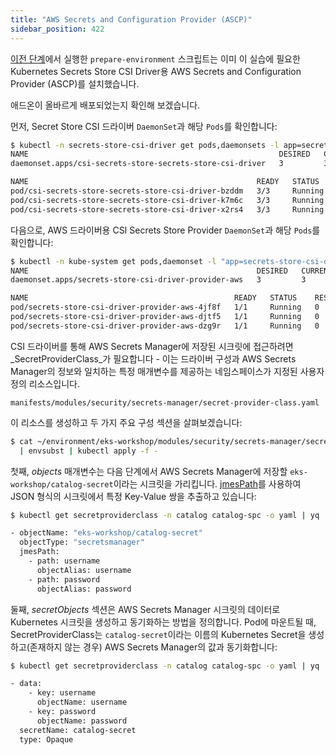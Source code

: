 ```yaml
---
title: "AWS Secrets and Configuration Provider (ASCP)"
sidebar_position: 422
---
```


[이전 단계](./index.md)에서 실행한 `prepare-environment` 스크립트는 이미 이 실습에 필요한 Kubernetes Secrets Store CSI Driver용 AWS Secrets and Configuration Provider (ASCP)를 설치했습니다.

애드온이 올바르게 배포되었는지 확인해 보겠습니다.

먼저, Secret Store CSI 드라이버 `DaemonSet`과 해당 `Pods`를 확인합니다:

```bash
$ kubectl -n secrets-store-csi-driver get pods,daemonsets -l app=secrets-store-csi-driver
NAME                                                        DESIRED   CURRENT   READY   UP-TO-DATE   AVAILABLE   NODE SELECTOR            AGE
daemonset.apps/csi-secrets-store-secrets-store-csi-driver   3         3         3       3            3           kubernetes.io/os=linux   3m57s

NAME                                                   READY   STATUS    RESTARTS   AGE
pod/csi-secrets-store-secrets-store-csi-driver-bzddm   3/3     Running   0          3m57s
pod/csi-secrets-store-secrets-store-csi-driver-k7m6c   3/3     Running   0          3m57s
pod/csi-secrets-store-secrets-store-csi-driver-x2rs4   3/3     Running   0          3m57s
```

다음으로, AWS 드라이버용 CSI Secrets Store Provider `DaemonSet`과 해당 `Pods`를 확인합니다:

```bash
$ kubectl -n kube-system get pods,daemonset -l "app=secrets-store-csi-driver-provider-aws"
NAME                                                   DESIRED   CURRENT   READY   UP-TO-DATE   AVAILABLE   NODE SELECTOR            AGE
daemonset.apps/secrets-store-csi-driver-provider-aws   3         3         3       3            3           kubernetes.io/os=linux   2m3s

NAME                                              READY   STATUS    RESTARTS   AGE
pod/secrets-store-csi-driver-provider-aws-4jf8f   1/1     Running   0          2m2s
pod/secrets-store-csi-driver-provider-aws-djtf5   1/1     Running   0          2m2s
pod/secrets-store-csi-driver-provider-aws-dzg9r   1/1     Running   0          2m2s
```

CSI 드라이버를 통해 AWS Secrets Manager에 저장된 시크릿에 접근하려면 _SecretProviderClass_가 필요합니다 - 이는 드라이버 구성과 AWS Secrets Manager의 정보와 일치하는 특정 매개변수를 제공하는 네임스페이스가 지정된 사용자 정의 리소스입니다.

```file
manifests/modules/security/secrets-manager/secret-provider-class.yaml
```

이 리소스를 생성하고 두 가지 주요 구성 섹션을 살펴보겠습니다:

```bash
$ cat ~/environment/eks-workshop/modules/security/secrets-manager/secret-provider-class.yaml \
  | envsubst | kubectl apply -f -
```

첫째, _objects_ 매개변수는 다음 단계에서 AWS Secrets Manager에 저장할 `eks-workshop/catalog-secret`이라는 시크릿을 가리킵니다. [jmesPath](https://jmespath.org/)를 사용하여 JSON 형식의 시크릿에서 특정 Key-Value 쌍을 추출하고 있습니다:

```bash
$ kubectl get secretproviderclass -n catalog catalog-spc -o yaml | yq '.spec.parameters.objects'

- objectName: "eks-workshop/catalog-secret"
  objectType: "secretsmanager"
  jmesPath:
    - path: username
      objectAlias: username
    - path: password
      objectAlias: password
```

둘째, _secretObjects_ 섹션은 AWS Secrets Manager 시크릿의 데이터로 Kubernetes 시크릿을 생성하고 동기화하는 방법을 정의합니다. Pod에 마운트될 때, SecretProviderClass는 `catalog-secret`이라는 이름의 Kubernetes Secret을 생성하고(존재하지 않는 경우) AWS Secrets Manager의 값과 동기화합니다:

```bash
$ kubectl get secretproviderclass -n catalog catalog-spc -o yaml | yq '.spec.secretObjects'

- data:
    - key: username
      objectName: username
    - key: password
      objectName: password
  secretName: catalog-secret
  type: Opaque
```